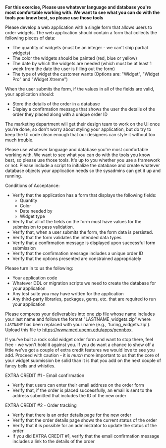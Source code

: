**For this exercise, Please use whatever language and database you're most comfortable working with. We want to see what you can do with the tools you know best, so please use those tools**

Please develop a web application with a single form that allows users to order widgets. The web application should contain a
form that collects the following pieces of data:

- The quantity of widgets (must be an integer - we can't ship partial widgets)
- The color the widgets should be painted (red, blue or yellow)
- The date by which the widgets are needed (which must be at least 1 week from the date the user is filling out the form)
- The type of widget the customer wants (Options are: "Widget", "Widget Pro" and "Widget Xtreme")

When the user submits the form, if the values in all of the fields are valid, your application should:

- Store the details of the order in a database
- Display a confirmation message that shows the user the details of the order they placed along with a unique order ID

The marketing department will get their design team to work on the UI once you're done, so don't worry about styling your
application, but do try to keep the UI code clean enough that our designers can style it without too much trouble.

Please use whatever language and database you're most comfortable working with. We want to see what you can do with the
tools you know best, so please use those tools. It's up to you whether you use a framework or not. Please include a script
to initialize the database and create whatever database objects your application needs so the sysadmins can get it up and
running.

Conditions of Acceptance:

- Verify that the application has a form that displays the following fields:
    - Quantity
    - Color
    - Date needed by
    - Widget type
- Verify that all of the fields on the form must have values for the submission to pass validation.
- Verify that, when a user submits the form, the form data is persisted.
- Verify that the form validates the intended data types
- Verify that a confirmation message is displayed upon successful form submission
- Verify that the confirmation message includes a unique order ID
- Verify that the options presented are constrained appropriately

Please turn in to us the following:

- Your application code
- Whatever DDL or migration scripts we need to create the database for your application
- Any test suite you may have written for the application
- Any third-party libraries, packages, gems, etc. that are required to run your application

Please compress your deliverables into one zip file whose name includes your last name and follows the
format "LASTNAME_widgets.zip" where `LASTNAME` has been replaced with your name (e.g., 'turing_widgets.zip'). Upload this file to https://www.med.upenn.edu/apps/pennbox.


If you've built a rock solid widget order form and want to stop there, feel free - we won't hold it against you.
If you do want a chance to show off a little we've got a couple of extra credit features we would love to see you add.
Proceed with caution - it is *much* more important to us that the core of your widget submission be solid than it is that
you add on the next couple of fancy bells and whistles.

EXTRA CREDIT #1 - Email confirmation

- Verify that users can enter their email address on the order form
- Verify that, if the order is placed successfully, an email is sent to the address submitted that includes the ID of the
new order

EXTRA CREDIT #2 - Order tracking

- Verify that there is an order details page for the new order
- Verify that the order details page shows the current status of the order
- Verify that it is possible for an administrator to update the status of the order
- If you did EXTRA CREDIT #1, verify that the email confirmation message includes a link to the details of the order
